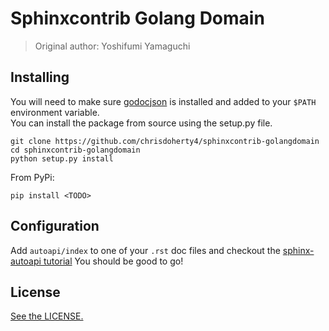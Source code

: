 
# Sphinxcontrib Golang Domain

> Original author: Yoshifumi Yamaguchi <ymotongpoo at gmail.com>

## Installing

You will need to make sure [godocjson](https://github.com/readthedocs/godocjson.git) is installed and added to your `$PATH` environment variable.  
You can install the package from source using the setup.py file.

```
git clone https://github.com/chrisdoherty4/sphinxcontrib-golangdomain
cd sphinxcontrib-golangdomain
python setup.py install
```

From PyPi:

```
pip install <TODO>
```

## Configuration

Add `autoapi/index` to one of your `.rst` doc files and checkout the [sphinx-autoapi tutorial](https://sphinx-autoapi.readthedocs.io/en/latest/tutorials.html#go)
You should be good to go!

## License

[See the LICENSE.](/LICENSE)
